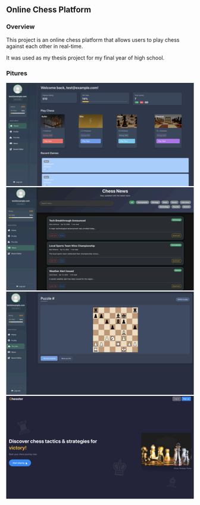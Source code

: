 ## Online Chess Platform

### Overview
This project is an online chess platform that allows users to play chess against each other in real-time. 

It was used as my thesis project for my final year of high school.

### Pitures
![alt text](/assets/Home_Page.png)
![alt text](/assets/News_Page.png)
![alt text](/assets/Puzzles_Page.png)
![alt text](/assets/Welcome_Page.png)
